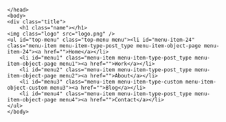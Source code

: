 <!DOCTYPE html>
<html>
	<head>
		<meta charset="UTF-8">
		<title>portfolio</title>
		<meta name="viewport" content="width=device-width, initial-scale=1.0" />
		<link rel="stylesheet" href="css/style.css">

	</head>
	<body>
	<div class="title">
		<h1 class="name"></h1>
	<img class="logo" src="logo.png" />
	<ul id="top-menu" class="top-menu menu"><li id="menu-item-24" class="menu-item menu-item-type-post_type menu-item-object-page menu-item-24"><a href="">Home</a></li>
		<li id="menu1" class="menu-item menu-item-type-post_type menu-item-object-page menu1"><a href="">Work</a></li>
		<li id="menu2" class="menu-item menu-item-type-post_type menu-item-object-page menu2"><a href="">About</a></li>
		<li id="menu3" class="menu-item menu-item-type-custom menu-item-object-custom menu3"><a href="">Blog</a></li>
		<li id="menu4" class="menu-item menu-item-type-post_type menu-item-object-page menu4"><a href="">Contact</a></li>
	</ul>
	</body>
</html>

